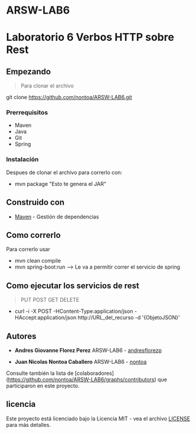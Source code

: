 # ARSW-LAB6
# Laboratorio 6 Verbos HTTP sobre Rest


## Empezando

>Para clonar el archivo 

git clone https://github.com/nontoa/ARSW-LAB6.git
>
### Prerrequisitos
* Maven
* Java
* Git
* Spring


### Instalación

Despues de clonar el archivo para correrlo con:

* mvn package "Esto te genera el JAR"

## Construido con

* [Maven](https://maven.apache.org/) - Gestión de dependencias

## Como correrlo
Para correrlo usar 
* mvn clean compile
* mvn spring-boot:run --> Le va a permitir correr el servicio de spring


## Como ejecutar los servicios de rest
> PUT
> POST
> GET
> DELETE

* curl -i -X POST -HContent-Type:application/json -HAccept:application/json http://URL_del_recurso -d '{ObjetoJSON}'

## Autores

* **Andres Giovanne Florez Perez**  ARSW-LAB6 - [andresflorezp](https://github.com/andresflorezp)

* **Juan Nicolas Nontoa Caballero**  ARSW-LAB6 - [nontoa](https://github.com/nontoa)

Consulte también la lista de [colaboradores] (https://github.com/nontoa/ARSW-LAB6/graphs/contributors) que participaron en este proyecto.

## licencia

Este proyecto está licenciado bajo la Licencia MIT - vea el archivo [LICENSE](LICENSE) para más detalles.

